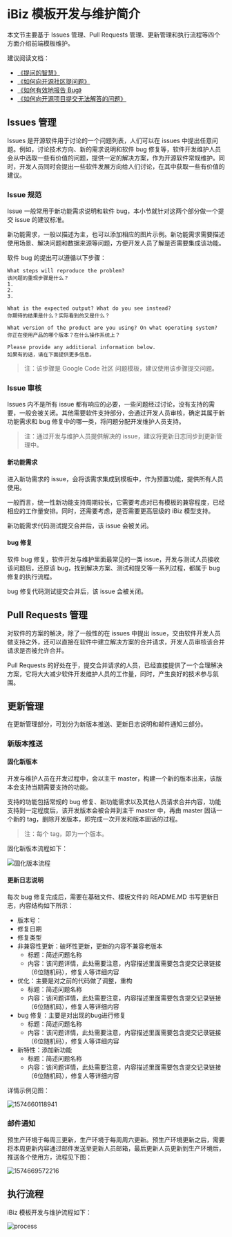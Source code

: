 # iBiz 模板开发与维护简介

本文节主要基于 Issues 管理、Pull Requests 管理、更新管理和执行流程等四个方面介绍前端模板维护。

建议阅读文档：

- [《提问的智慧》](https://github.com/ryanhanwu/How-To-Ask-Questions-The-Smart-Way)
- [《如何向开源社区提问题》](https://github.com/seajs/seajs/issues/545)
- [《如何有效地报告 Bug》](http://www.chiark.greenend.org.uk/%7Esgtatham/bugs-cn.html)
- [《如何向开源项目提交无法解答的问题》](https://zhuanlan.zhihu.com/p/25795393)

##  Issues 管理

Issues 是开源软件用于讨论的一个问题列表，人们可以在 issues 中提出任意问题。例如，讨论技术方向、新的需求说明和软件 bug 修复等，软件开发维护人员会从中选取一些有价值的问题，提供一定的解决方案，作为开源软件常规维护。同时，开发人员同时会提出一些软件发展方向给人们讨论，在其中获取一些有价值的建议。

### Issue 规范

Issue 一般常用于新功能需求说明和软件 bug，本小节就针对这两个部分做一个提交 issue 的建议标准。

新功能需求，一般以描述为主，也可以添加相应的图片示例。新功能需求需要描述使用场景、解决问题和数据来源等问题，方便开发人员了解是否需要集成该功能。

软件 bug 的提出可以遵循以下步骤：

```
What steps will reproduce the problem? 
该问题的重现步骤是什么？
1. 
2. 
3. 

What is the expected output? What do you see instead? 
你期待的结果是什么？实际看到的又是什么？

What version of the product are you using? On what operating system? 
你正在使用产品的哪个版本？在什么操作系统上？

Please provide any additional information below.
如果有的话，请在下面提供更多信息。
```

> 注：该步骤是  Google Code 社区 问题模板，建议使用该步骤提交问题。

### Issue 审核

Issues 内不是所有 issue 都有响应的必要，一些问题经过讨论，没有支持的需要，一般会被关闭。其他需要软件支持部分，会通过开发人员审核，确定其属于新功能需求和 bug 修复中的哪一类，将问题分配开发维护人员支持。

> 注：通过开发与维护人员提供解决的 issue，建议将更新日志同步到更新管理中。

#### 新功能需求

进入新功需求的 issue，会将该需求集成到模板中，作为预置功能，提供所有人员使用。

一般而言，统一性新功能支持周期较长，它需要考虑对已有模板的兼容程度，已经相应的工作量安排。同时，还需要考虑，是否需要更高层级的 iBiz 模型支持。

新功能需求代码测试提交合并后，该 issue 会被关闭。

#### bug 修复

软件 bug 修复，软件开发与维护里面最常见的一类 issue，开发与测试人员接收该问题后，还原该 bug，找到解决方案、测试和提交等一系列过程，都属于 bug 修复的执行流程。

bug 修复代码测试提交合并后，该 issue 会被关闭。

## Pull Requests 管理

对软件的方案的解决，除了一般性的在 issues 中提出 issue，交由软件开发人员做支持之外，还可以直接在软件中建立解决方案的合并请求，开发人员审核该合并请求是否被允许合并。

Pull Requests 的好处在于，提交合并请求的人员，已经直接提供了一个合理解决方案，它将大大减少软件开发维护人员的工作量，同时，产生良好的技术参与氛围。

## 更新管理

在更新管理部分，可划分为新版本推送、更新日志说明和邮件通知三部分。

### 新版本推送

#### 固化新版本

开发与维护人员在开发过程中，会以主干 master，构建一个新的版本出来，该版本会支持当期需要支持的功能。

支持的功能包括常规的 bug 修复、新功能需求以及其他人员请求合并内容，功能支持到一定程度后，该开发版本会被合并到主干 master 中，再由 master 固话一个新的 tag，删除开发版本，即完成一次开发和版本固话的过程。

> 注：每个 tag，即为一个版本。

固化新版本流程如下：

![固化版本流程](imgs/hardened-version.png)

#### 更新日志说明

每次 bug 修复完成后，需要在基础文件、模板文件的 README.MD 书写更新日志，内容结构如下所示：

- 版本号：
- 修复日期
- 修复类型
- 非兼容性更新：破坏性更新，更新的内容不兼容老版本
  - 标题：简述问题名称
  - 内容：该问题详情，此处需要注意，内容描述里面需要包含提交记录链接（6位随机码），修复人等详细内容
- 优化：主要是对之前的代码做了调整，重构
  - 标题：简述问题名称
  - 内容：该问题详情，此处需要注意，内容描述里面需要包含提交记录链接（6位随机码），修复人等详细内容
- bug 修复：主要是对出现的bug进行修复
  - 标题：简述问题名称
  - 内容：该问题详情，此处需要注意，内容描述里面需要包含提交记录链接（6位随机码），修复人等详细内容
- 新特性：添加新功能
  - 标题：简述问题名称
  - 内容：该问题详情，此处需要注意，内容描述里面需要包含提交记录链接（6位随机码），修复人等详细内容



详情示例见图：

![1574660118941](imgs/1574660118941.png)

### 邮件通知

预生产环境于每周三更新，生产环境于每周周六更新。预生产环境更新之后，需要将本周更新内容通过邮件发送至更新人员邮箱，最后更新人员更新到生产环境后，推送各个使用方，流程见下图：

![1574669572216](imgs/1574669572216.png)

## 执行流程

iBiz 模板开发与维护流程如下：

![process](imgs/process.png)

